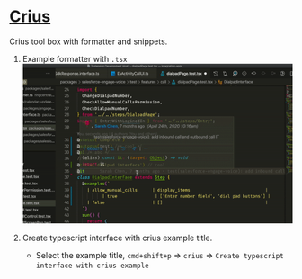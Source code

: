 # [Crius](https://github.com/unadlib/crius)

Crius tool box with formatter and snippets.

1. Example formatter with `.tsx`
![](https://raw.githubusercontent.com/ZouYouShun/vscode-crius-extension/master/doc/assets/example.gif)

2. Create typescript interface with crius example title.
    - Select the example title, `cmd+shift+p` => `crius` => `Create typescript interface with crius example`